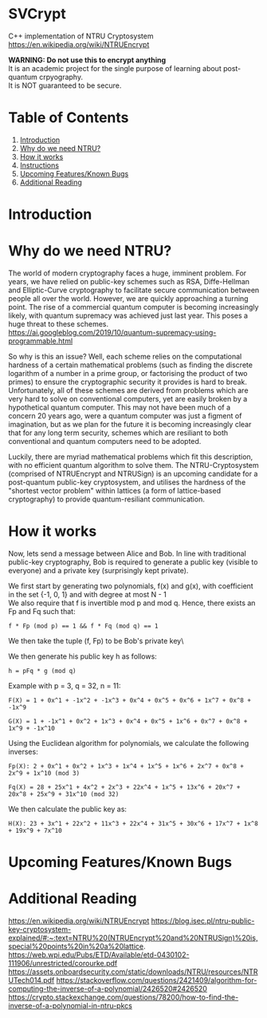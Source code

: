 # SVCrypt
C++ implementation of NTRU Cryptosystem\
https://en.wikipedia.org/wiki/NTRUEncrypt

**WARNING: Do not use this to encrypt anything**\
It is an academic project for the single purpose of learning about post-quantum crpyography.\
It is NOT guaranteed to be secure.

# Table of Contents
1. [Introduction](#introduction)
2. [Why do we need NTRU?](#why-do-we-need-ntru)
3. [How it works](#how-it-works)
4. [Instructions](#instructions)
5. [Upcoming Features/Known Bugs](#upcoming-features/known-bugs)
6. [Additional Reading](#additional-reading)

# Introduction

# Why do we need NTRU?
The world of modern cryptography faces a huge, imminent problem. For years, we have relied on public-key schemes such as
RSA, Diffe-Hellman and Elliptic-Curve cryptography to facilitate secure communication between people all over the world.
However, we are quickly approaching a turning point. The rise of a commercial quantum computer is becoming increasingly
likely, with quantum supremacy was achieved just last year. This poses a huge threat to these schemes.\
https://ai.googleblog.com/2019/10/quantum-supremacy-using-programmable.html

So why is this an issue? Well, each scheme relies on the computational hardness of a certain mathematical problems (such as finding
the discrete logarithm of a number in a prime group, or factorising the product of two primes) to ensure the cryptographic
security it provides is hard to break. Unfortunately, all of these schemes are derived from problems which are very hard to solve on
 conventional computers, yet are easily broken by a hypothetical quantum computer. This may not have been much of a concern 20 years ago, were a quantum computer was just
 a figment of imagination, but as we plan for the future it is becoming increasingly clear that for any long term security, schemes which are resiliant to both conventional and
 quantum computers need to be adopted.

Luckily, there are myriad mathematical problems which fit this description, with no efficient quantum algorithm to solve them.
The NTRU-Cryptosystem (comprised of NTRUEncrypt and NTRUSign) is an upcoming candidate for a post-quantum public-key cryptosystem, and utilises
the hardness of the "shortest vector problem" within lattices (a form of lattice-based cryptography) to provide quantum-resiliant communication.
# How it works
Now, lets send a message between Alice and Bob. In line with traditional public-key cryptography, Bob is required to generate a 
public key (visible to everyone) and a private key (surprisingly kept private).

We first start by generating two polynomials, f(x) and g(x), with coefficient in the set {-1, 0, 1} and with degree at most N - 1\
We also require that f is invertible mod p and mod q. Hence, there exists an Fp and Fq such that:

`f * Fp (mod p) == 1 && f * Fq (mod q) == 1`

We then take the tuple (f, Fp) to be Bob's private key\

We then generate his public key h as follows:

`h = pFq * g (mod q)`

Example with p = 3, q = 32, n = 11:

`F(X) = 1 + 0x^1 + -1x^2 + -1x^3 + 0x^4 + 0x^5 + 0x^6 + 1x^7 + 0x^8 + -1x^9`

`G(X) = 1 + -1x^1 + 0x^2 + 1x^3 + 0x^4 + 0x^5 + 1x^6 + 0x^7 + 0x^8 + 1x^9 + -1x^10`

Using the Euclidean algorithm for polynomials, we calculate the following inverses:

`Fp(X): 2 + 0x^1 + 0x^2 + 1x^3 + 1x^4 + 1x^5 + 1x^6 + 2x^7 + 0x^8 + 2x^9 + 1x^10 (mod 3)`

`Fq(X) = 28 + 25x^1 + 4x^2 + 2x^3 + 22x^4 + 1x^5 + 13x^6 + 20x^7 + 20x^8 + 25x^9 + 31x^10 (mod 32)`

We then calculate the public key as:

`H(X): 23 + 3x^1 + 22x^2 + 11x^3 + 22x^4 + 31x^5 + 30x^6 + 17x^7 + 1x^8 + 19x^9 + 7x^10`

# Upcoming Features/Known Bugs

# Additional Reading
https://en.wikipedia.org/wiki/NTRUEncrypt
https://blog.isec.pl/ntru-public-key-cryptosystem-explained/#:~:text=NTRU%20(NTRUEncrypt%20and%20NTRUSign)%20is,special%20points%20in%20a%20lattice.
https://web.wpi.edu/Pubs/ETD/Available/etd-0430102-111906/unrestricted/corourke.pdf
https://assets.onboardsecurity.com/static/downloads/NTRU/resources/NTRUTech014.pdf
https://stackoverflow.com/questions/2421409/algorithm-for-computing-the-inverse-of-a-polynomial/2426520#2426520
https://crypto.stackexchange.com/questions/78200/how-to-find-the-inverse-of-a-polynomial-in-ntru-pkcs